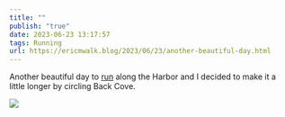 ```yaml
---
title: ""
publish: "true"
date: 2023-06-23 13:17:57
tags: Running
url: https://ericmwalk.blog/2023/06/23/another-beautiful-day.html
---
```


Another beautiful day to [run](https://strava.com/activities/9320301830) along the Harbor and I decided to make it a little longer by circling Back Cove.

![](https://ericmwalk.blog/uploads/2023/8336bc641b.jpg)